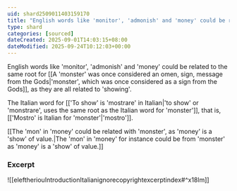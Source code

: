 ```yaml
---
uid: shard2509011403159170
title: "English words like 'monitor', 'admonish' and 'money' could be related to the same root for 'monster' as in the Italian 'to show' or 'monstrare'"
type: shard
categories: [sourced]
dateCreated: 2025-09-01T14:03:15+08:00
dateModified: 2025-09-24T10:12:03+00:00
---
```

English words like 'monitor', 'admonish' and 'money' could be related to the same root for [[A 'monster' was once considered an omen, sign, message from the Gods|'monster', which was once considered as a sign from the Gods]], as they are all related to 'showing'.

The Italian word for [['To show' is 'mostrare' in Italian|'to show' or 'monstrare', uses the same root as the Italian word for 'monster']], that is, [['Mostro' is Italian for 'monster'|'mostro']].

[[The 'mon' in 'money' could be related with 'monster', as 'money' is a 'show' of value.|The 'mon' in 'money' for instance could be from 'monster' as 'money' is a 'show' of value.]]
### Excerpt
![[eleftheriouIntroductionItalianignorecopyrightexcerptindex#^x18lm]]